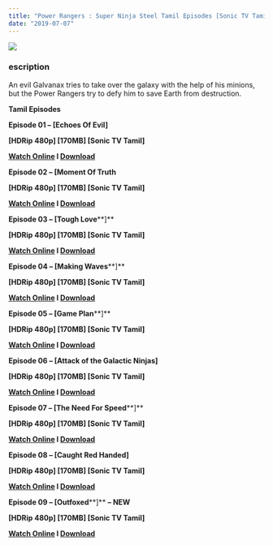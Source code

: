 ```yaml
---
title: "Power Rangers : Super Ninja Steel Tamil Episodes [Sonic TV Tamil]"
date: "2019-07-07"
---
```


[![](https://1.bp.blogspot.com/-XsRE7XJzZ8s/XJd40v_vRBI/AAAAAAAAAS8/IvQ_ro9q44sK5V8WKUtJhVV3SZgWpAxJwCLcBGAs/s640/vlcsnap-2018-12-31-12h52m33s11.png)](https://1.bp.blogspot.com/-XsRE7XJzZ8s/XJd40v_vRBI/AAAAAAAAAS8/IvQ_ro9q44sK5V8WKUtJhVV3SZgWpAxJwCLcBGAs/s1600/vlcsnap-2018-12-31-12h52m33s11.png)

### escription

An evil Galvanax tries to take over the galaxy with the help of his minions, but the Power Rangers try to defy him to save Earth from destruction.

**Tamil Episodes**

**Episode 01 – \[****Echoes Of Evil****\]**

**\[HDRip 480p\] \[170MB\] \[Sonic TV Tamil\]**

**[Watch Online](https://clk.ink/AiGxm) I [Download](https://clk.ink/iCfqBX)**

**Episode 02 – \[Moment Of Truth**

**\[HDRip 480p\] \[170MB\] \[Sonic TV Tamil\]**

**[Watch Online](https://clk.ink/OyWr) I [Download](https://clk.ink/E813)**

**Episode 03 – \[Tough Love****\]** 

**\[HDRip 480p\] \[170MB\] \[Sonic TV Tamil\]**

**[Watch Online](https://clk.ink/OnJBjjL) I [Download](https://clk.ink/Zbd6)**

**Episode 04 – \[Making Waves****\]**

**\[HDRip 480p\] \[170MB\] \[Sonic TV Tamil\]**

**[Watch Online](https://clk.ink/njrfJS) I [Download](https://clk.ink/LWom38W)**

**Episode 05 – \[Game Plan****\]**

**\[HDRip 480p\] \[170MB\] \[Sonic TV Tamil\]**

**[Watch Online](https://clk.ink/yCC3EMy) I [Download](https://clk.ink/4RelOJp)**

**Episode 06 – \[****Attack of the Galactic Ninjas****\]** 

**\[HDRip 480p\] \[170MB\] \[Sonic TV Tamil\]**

**[Watch Online](https://clk.ink/PzEvY) I [Download](https://clk.ink/1EKHDq)**

**Episode 07 – \[The Need For Speed****\]**

**\[HDRip 480p\] \[170MB\] \[Sonic TV Tamil\]**

**[Watch Online](https://clk.ink/1DN610) I [Download](https://clk.ink/RHaWy)**

**Episode 08 – \[****Caught Red Handed****\]**

**\[HDRip 480p\] \[170MB\] \[Sonic TV Tamil\]**

**[Watch Online](https://clk.ink/0jviIy) I [Download](https://clk.ink/RnJeJ8)**

**Episode 09 – \[Outfoxed****\]**  **– NEW**

**\[HDRip 480p\] \[170MB\] \[Sonic TV Tamil\]**

**[Watch Online](https://clk.ink/TZZkgK) I [Download](https://clk.ink/8yWL8iS4)**
